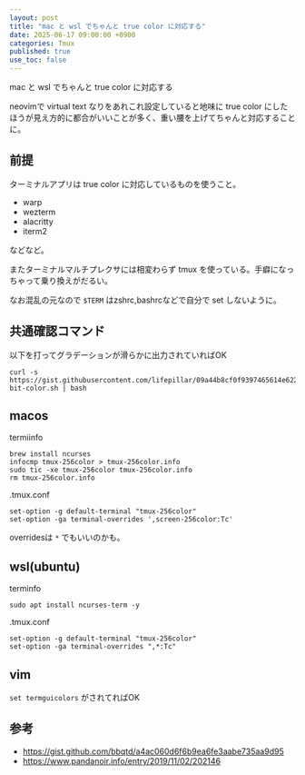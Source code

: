 ```yaml
---
layout: post
title: "mac と wsl でちゃんと true color に対応する"
date: 2025-06-17 09:00:00 +0900
categories: Tmux
published: true
use_toc: false
---
```


mac と wsl でちゃんと true color に対応する

neovimで virtual text なりをあれこれ設定していると地味に true color にしたほうが見え方的に都合がいいことが多く、重い腰を上げてちゃんと対応することに。

## 前提

ターミナルアプリは true color に対応しているものを使うこと。

* warp
* wezterm
* alacritty
* iterm2

などなど。

またターミナルマルチプレクサには相変わらず tmux を使っている。手癖になっちゃって乗り換えがだるい。

なお混乱の元なので `$TERM` はzshrc,bashrcなどで自分で set しないように。

## 共通確認コマンド

以下を打ってグラデーションが滑らかに出力されていればOK

```
curl -s https://gist.githubusercontent.com/lifepillar/09a44b8cf0f9397465614e622979107f/raw/24-bit-color.sh | bash
```


## macos

termiinfo
```
brew install ncurses
infocmp tmux-256color > tmux-256color.info
sudo tic -xe tmux-256color tmux-256color.info
rm tmux-256color.info
```

.tmux.conf
```
set-option -g default-terminal "tmux-256color"
set-option -ga terminal-overrides ',screen-256color:Tc'
```

overridesは `*` でもいいのかも。

## wsl(ubuntu)

terminfo
```
sudo apt install ncurses-term -y
```

.tmux.conf
```
set-option -g default-terminal "tmux-256color"
set-option -ga terminal-overrides ",*:Tc"
```

## vim

`set termguicolors` がされてればOK

## 参考

- https://gist.github.com/bbqtd/a4ac060d6f6b9ea6fe3aabe735aa9d95
- https://www.pandanoir.info/entry/2019/11/02/202146

